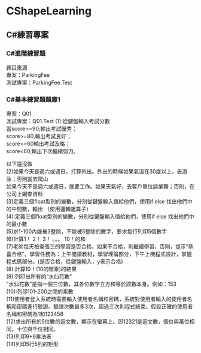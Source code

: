 # CShapeLearning
## C#練習專案

### C#進階練習題
[題目來源](https://www.evernote.com/shard/s530/sh/019c49aa-e591-562a-0798-a9a6e8d96d33/f68a2bc14e4689802efdddbc289b04de)  
專案：ParkingFee  
測試專案：ParkingFee.Test  
  
### C#基本練習題題庫1  
  
專案：Q01  
測試專案：Q01.Test
(1):從鍵盤輸入考試分數  
當score>=90;輸出考試優秀；  
score>=80,輸出考試良好；  
score>=60輸出考試及格；  
score<60,輸出下次繼續努力。  
  
以下還沒做  
(2)如果今天是週六或週日，打算外出。外出的時候如果氣溫在30度以上，去游泳；否則就去爬山  
如果今天不是週六或週日，就要工作。如果天氣好，去客戶單位談業務；否則，在公司上網查資料  
(3)定義三個float型別的變數，分別從鍵盤輸入值給他們，使用if else 找出他們中的中間數，輸出 （使用邏輯運算子）  
(4):定義三個float型別的變數，分別從鍵盤輸入值給他們，使用if else 找出他們中的最小數  
(5)求1-100內能被3整除，不能被5整除的數字，要求每行列印5個數字  
(6)計算1！ 2！ 3！ 。。。 10！的和  
(7)老師每天檢查張三的學習是否合格，如果不合格，則繼續學習，否則，提示“恭喜合格”。學習任務為：上午閱讀教材，學習理論部分，下午上機程式設計，掌握程式碼部分。(是否合格，從鍵盤輸入，y表示合格)  
(8).計算10！(10的階乘)的結果  
(9):列印出所有的”水仙花數”  
“水仙花數”是指一個三位數，其各位數字立方和等於該數本身。例如：153  
(10):列印101-200之間的素數  
(11)使用者登入系統時需要輸入使用者名稱和密碼，系統對使用者輸入的使用者名稱和密碼進行驗證。驗證次數最多3次，超過三次則程式結束。假設正確的使用者名稱和密碼為1和123456  
(12)求出所有的5位數的迴文數，顯示在螢幕上。即12321是迴文數，個位與萬位相同，十位與千位相同。  
(13)列印9*9乘法表  
(14)列印5行5列的矩形  

